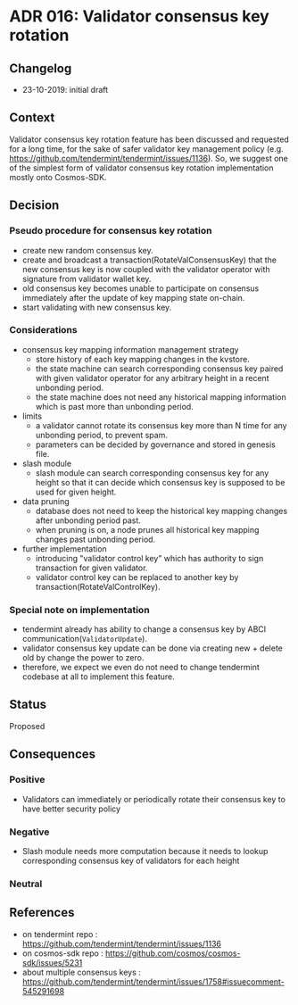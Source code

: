 # ADR 016: Validator consensus key rotation

## Changelog

- 23-10-2019: initial draft

## Context

Validator consensus key rotation feature has been discussed and requested for a long time, for the sake of safer validator 
key management policy (e.g. https://github.com/tendermint/tendermint/issues/1136). So, we suggest one of the simplest form of
validator consensus key rotation implementation mostly onto Cosmos-SDK.

## Decision

### Pseudo procedure for consensus key rotation

- create new random consensus key.
- create and broadcast a transaction(RotateValConsensusKey) that the new consensus key is now coupled with the validator operator with signature from validator wallet key.
- old consensus key becomes unable to participate on consensus immediately after the update of key mapping state on-chain.
- start validating with new consensus key.

### Considerations

- consensus key mapping information management strategy
    - store history of each key mapping changes in the kvstore.
    - the state machine can search corresponding consensus key paired with given validator operator for any arbitrary height in a recent unbonding period.
    - the state machine does not need any historical mapping information which is past more than unbonding period.
- limits
    - a validator cannot rotate its consensus key more than N time for any unbonding period, to prevent spam.
    - parameters can be decided by governance and stored in genesis file.
- slash module
    - slash module can search corresponding consensus key for any height so that it can decide which consensus key is supposed to be used for given height.
- data pruning
    - database does not need to keep the historical key mapping changes after unbonding period past.
    - when pruning is on, a node prunes all historical key mapping changes past unbonding period.
- further implementation
    - introducing "validator control key" which has authority to sign transaction for given validator.
    - validator control key can be replaced to another key by transaction(RotateValControlKey).

### Special note on implementation

- tendermint already has ability to change a consensus key by ABCI communication(`ValidatorUpdate`).
- validator consensus key update can be done via creating new + delete old by change the power to zero.
- therefore, we expect we even do not need to change tendermint codebase at all to implement this feature.

## Status

Proposed

## Consequences

### Positive

- Validators can immediately or periodically rotate their consensus key to have better security policy

### Negative

- Slash module needs more computation because it needs to lookup corresponding consensus key of validators for each height

### Neutral

## References

- on tendermint repo : https://github.com/tendermint/tendermint/issues/1136
- on cosmos-sdk repo : https://github.com/cosmos/cosmos-sdk/issues/5231
- about multiple consensus keys : https://github.com/tendermint/tendermint/issues/1758#issuecomment-545291698
